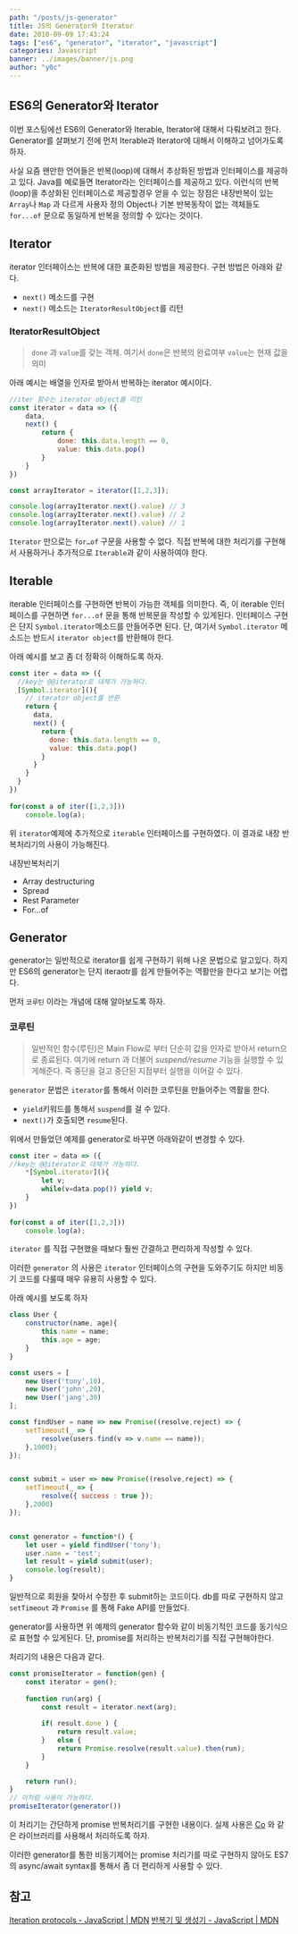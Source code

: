 ```yaml
---
path: "/posts/js-generator"
title: JS의 Generator와 Iterator
date: 2018-09-09 17:43:24
tags: ["es6", "generator", "iterator", "javascript"]
categories: Javascript 
banner: ../images/banner/js.png
author: "y0c"
---
```


## ES6의 Generator와 Iterator
이번 포스팅에선 ES6의 Generator와 Iterable, Iterator에 대해서 다뤄보려고 한다. Generator를 살펴보기 전에 먼저 Iterable과 Iterator에 대해서 이해하고 넘어가도록 하자. 

사실 요즘 왠만한 언어들은 반복(loop)에 대해서 추상화된 방법과 인터페이스를 제공하고 있다. Java를 예로들면 Iterator라는 인터페이스를 제공하고 있다.  이런식의 반복(loop)을 추상화된 인터페이스로 제공할경우 얻을 수 있는 장점은 내장반복이 있는 `Array`나 `Map` 과 다르게 사용자 정의 Object나 기본 반복동작이 없는 객체들도 `for...of` 문으로 동일하게 반복을 정의할 수 있다는 것이다. 


## Iterator
iterator 인터페이스는 반복에 대한 표준화된 방법을 제공한다. 
구현 방법은 아래와 같다. 

* `next()`  메소드를 구현
* `next()` 메소드는 `IteratorResultObject`를 리턴

### IteratorResultObject
> `done`  과 `value`를 갖는 객체.
> 여기서 `done`은 반복의 완료여부 `value`는 현재 값을 의미

아래 예시는 배열을 인자로 받아서 반복하는 iterator 예시이다. 
```javascript
//iter 함수는 iterator object를 리턴 
const iterator = data => ({
	data,
	next() {	
		return {
			done: this.data.length == 0,
			value: this.data.pop()
		}
	}
})

const arrayIterator = iterator([1,2,3]);

console.log(arrayIterator.next().value) // 3
console.log(arrayIterator.next().value) // 2
console.log(arrayIterator.next().value) // 1
```

`Iterator`  만으로는 `for…of` 구문을 사용할 수 없다. 
직접 반복에 대한 처리기를 구현해서 사용하거나 추가적으로 `Iterable`과 같이 사용하여야 한다. 

## Iterable
iterable 인터페이스를 구현하면 반복이 가능한 객체를 의미한다. 
즉, 이 iterable 인터페이스를 구현하면 `for...of` 문을 통해 반복문을 작성할 수 있게된다. 
인터페이스 구현은 단지  `Symbol.iterator`메소드를 만들어주면 된다. 단, 여기서 `Symbol.iterator` 메소드는 반드시 `iterator object`를 반환해야 한다. 

아래 예시를 보고 좀 더 정확히 이해하도록 하자. 
```javascript
const iter = data => ({
  //key는 @@iterator로 대체가 가능하다. 
  [Symbol.iterator](){
    // iterator object를 반환 
    return {
      data,
      next() { 
        return {
          done: this.data.length == 0,
          value: this.data.pop()
        }
      }
    }
  }
})
 
for(const a of iter([1,2,3])) 
    console.log(a); 
```
위 `iterator`예제에 추가적으로 `iterable` 인터페이스를 구현하였다. 이 결과로 내장 반복처리기의 사용이 가능해진다. 

내장반복처리기
* Array destructuring
* Spread
* Rest Parameter
* For…of

## Generator
generator는 일반적으로 iterator를 쉽게 구현하기 위해 나온 문법으로 알고있다. 하지만 ES6의 generator는 단지 iteraotr를 쉽게 만들어주는 역활만을 한다고 보기는 어렵다.

먼저 `코루틴` 이라는 개념에 대해 알아보도록 하자. 

### 코루틴 
> 일반적인 함수(루틴)은  Main Flow로 부터 단순히 값을 인자로 받아서 return으로 종료된다. 
 여기에 return 과 더불어 *suspend/resume* 기능을 실행할 수 있게해준다.
 즉 중단을 걸고 중단된 지점부터 실행을 이어갈 수 있다. 

`generator` 문법은 `iterator`를 통해서 이러한 코루틴을 만들어주는 역활을 한다. 

* `yield`키워드를 통해서 `suspend`를 걸 수 있다. 
* `next()`가 호출되면  `resume`된다. 

위에서 만들었던 예제를 generator로 바꾸면 아래와같이 변경할 수 있다.
```javascript
const iter = data => ({
//key는 @@iterator로 대체가 가능하다. 
    *[Symbol.iterator](){
        let v;
        while(v=data.pop()) yield v;
    }
})
 
for(const a of iter([1,2,3])) 
    console.log(a); 

```

`iterator` 를 직접 구현했을 때보다 훨씬 간결하고 편리하게 작성할 수 있다. 

이러한 `generator` 의 사용은 `iterator` 인터페이스의 구현을 도와주기도 하지만 비동기 코드를 다룰때 매우 유용히 사용할 수 있다. 

아래 예시를 보도록 하자 
```javascript
class User {
    constructor(name, age){ 
        this.name = name;
        this.age = age;
    }
}

const users = [
    new User('tony',10),
    new User('john',20),
    new User('jang',30)
]; 

const findUser = name => new Promise((resolve,reject) => {
    setTimeout(_ => {
        resolve(users.find(v => v.name == name));  
    },1000);
});


const submit = user => new Promise((resolve,reject) => {
    setTimeout(_ => {
        resolve({ success : true });
    },2000)
});


const generator = function*() {
    let user = yield findUser('tony');
    user.name = 'test';
    let result = yield submit(user);
    console.log(result);
}
```
일반적으로 회원을 찾아서 수정한 후 submit하는 코드이다. 
db를 따로 구현하지 않고 `setTimeout` 과 `Promise` 를 통해 
Fake API를 만들었다. 

generator를 사용하면 위 예제의 generator 함수와 같이 비동기적인 코드를 동기식으로 표현할 수 있게된다. 
단, promise를 처리하는 반복처리기를 직접 구현해야한다. 

처리기의 내용은 다음과 같다. 
```javascript
const promiseIterator = function(gen) {
    const iterator = gen();
    
    function run(arg) {
        const result = iterator.next(arg);
        
        if( result.done ) {
            return result.value;
        }	else {
            return Promise.resolve(result.value).then(run);
        }
    }

    return run();
}
// 이처럼 사용이 가능하다. 
promiseIterator(generator())
```
이 처리기는 간단하게 promise 반복처리기를 구현한 내용이다. 
실제 사용은 [Co](https://github.com/tj/co) 와 같은 라이브러리를 사용해서 처리하도록 하자. 

이러한 generator를 통한 비동기제어는 promise 처리기를 따로 구현하지 않아도 ES7의 async/await syntax를 통해서 좀 더 편리하게 사용할 수 있다. 

## 참고
[Iteration protocols - JavaScript | MDN](https://developer.mozilla.org/en-US/docs/Web/JavaScript/Reference/Iteration_protocols#The_iterator_protocol)
[반복기 및 생성기 - JavaScript | MDN](https://developer.mozilla.org/ko/docs/Web/JavaScript/Guide/Iterators_and_Generators)





